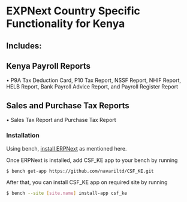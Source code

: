 # EXPNext Country Specific Functionality for Kenya

## Includes:

## Kenya Payroll Reports
• P9A Tax Deduction Card, P10 Tax Report, NSSF Report, NHIF Report, HELB Report, Bank Payroll Advice Report, and Payroll Register Report

## Sales and Purchase Tax Reports
• Sales Tax Report and Purchase Tax Report

### Installation

Using bench, [install ERPNext](https://github.com/frappe/bench#installation) as mentioned here.

Once ERPNext is installed, add CSF_KE app to your bench by running

```sh
$ bench get-app https://github.com/navariltd/CSF_KE.git
```

After that, you can install CSF_KE app on required site by running

```sh
$ bench --site [site.name] install-app csf_ke
```

